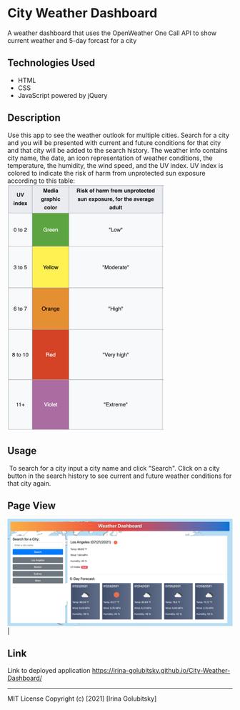 # City Weather Dashboard

A weather dashboard that uses the OpenWeather One Call API to show current weather and 5-day forcast for a city
## Technologies Used

* HTML
* CSS
* JavaScript powered by jQuery
## Description 

Use this app to see the weather outlook for multiple cities. Search for a city and you will be presented with current and future conditions for that city and that city will be added to the search history. The weather info contains city name, the date, an icon representation of weather conditions, the temperature, the humidity, the wind speed, and the UV index. UV index is colored to indicate the risk of harm from unprotected sun exposure according to this table:<br />
<img src="assets/img/uvIndex.png " width="350"  />



## Usage 
​
To search for a city input a city name and click "Search". Click on a city button in the search history to see current and future weather conditions for that city again.
## Page View

![alt text](assets/img/pageView.png)| 
## Link

Link to deployed application https://irina-golubitsky.github.io/City-Weather-Dashboard/

---
MIT License
Copyright (c) [2021] [Irina Golubitsky]